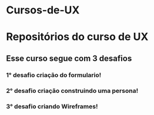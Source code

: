 # Cursos-de-UX
# Repositórios do curso de UX
## Esse curso segue com 3 desafios 
### 1° desafio criação do formulario!
### 2° desafio criação construindo uma persona!
### 3° desafio criando Wireframes!
